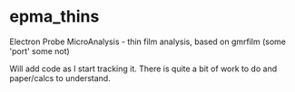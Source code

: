 # epma_thins
Electron Probe MicroAnalysis - thin film analysis, based on gmrfilm (some 'port' some not)

Will add code as I start tracking it.
There is quite a bit of work to do and paper/calcs to understand.
